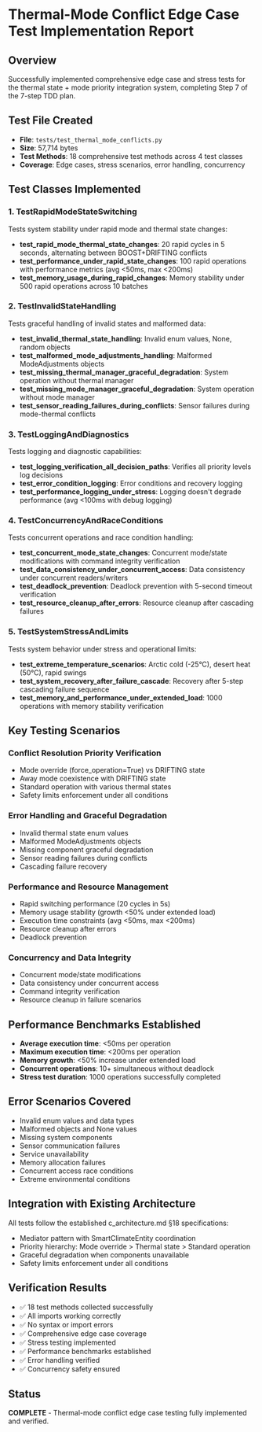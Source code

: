 # Thermal-Mode Conflict Edge Case Test Implementation Report

## Overview
Successfully implemented comprehensive edge case and stress tests for the thermal state + mode priority integration system, completing Step 7 of the 7-step TDD plan.

## Test File Created
- **File**: `tests/test_thermal_mode_conflicts.py`
- **Size**: 57,714 bytes
- **Test Methods**: 18 comprehensive test methods across 4 test classes
- **Coverage**: Edge cases, stress scenarios, error handling, concurrency

## Test Classes Implemented

### 1. TestRapidModeStateSwitching
Tests system stability under rapid mode and thermal state changes:
- **test_rapid_mode_thermal_state_changes**: 20 rapid cycles in 5 seconds, alternating between BOOST+DRIFTING conflicts
- **test_performance_under_rapid_state_changes**: 100 rapid operations with performance metrics (avg <50ms, max <200ms)
- **test_memory_usage_during_rapid_changes**: Memory stability under 500 rapid operations across 10 batches

### 2. TestInvalidStateHandling  
Tests graceful handling of invalid states and malformed data:
- **test_invalid_thermal_state_handling**: Invalid enum values, None, random objects
- **test_malformed_mode_adjustments_handling**: Malformed ModeAdjustments objects
- **test_missing_thermal_manager_graceful_degradation**: System operation without thermal manager
- **test_missing_mode_manager_graceful_degradation**: System operation without mode manager
- **test_sensor_reading_failures_during_conflicts**: Sensor failures during mode-thermal conflicts

### 3. TestLoggingAndDiagnostics
Tests logging and diagnostic capabilities:
- **test_logging_verification_all_decision_paths**: Verifies all priority levels log decisions
- **test_error_condition_logging**: Error conditions and recovery logging
- **test_performance_logging_under_stress**: Logging doesn't degrade performance (avg <100ms with debug logging)

### 4. TestConcurrencyAndRaceConditions
Tests concurrent operations and race condition handling:
- **test_concurrent_mode_state_changes**: Concurrent mode/state modifications with command integrity verification
- **test_data_consistency_under_concurrent_access**: Data consistency under concurrent readers/writers
- **test_deadlock_prevention**: Deadlock prevention with 5-second timeout verification
- **test_resource_cleanup_after_errors**: Resource cleanup after cascading failures

### 5. TestSystemStressAndLimits
Tests system behavior under stress and operational limits:
- **test_extreme_temperature_scenarios**: Arctic cold (-25°C), desert heat (50°C), rapid swings
- **test_system_recovery_after_failure_cascade**: Recovery after 5-step cascading failure sequence
- **test_memory_and_performance_under_extended_load**: 1000 operations with memory stability verification

## Key Testing Scenarios

### Conflict Resolution Priority Verification
- Mode override (force_operation=True) vs DRIFTING state
- Away mode coexistence with DRIFTING state  
- Standard operation with various thermal states
- Safety limits enforcement under all conditions

### Error Handling and Graceful Degradation
- Invalid thermal state enum values
- Malformed ModeAdjustments objects
- Missing component graceful degradation
- Sensor reading failures during conflicts
- Cascading failure recovery

### Performance and Resource Management
- Rapid switching performance (20 cycles in 5s)
- Memory usage stability (growth <50% under extended load)
- Execution time constraints (avg <50ms, max <200ms)
- Resource cleanup after errors
- Deadlock prevention

### Concurrency and Data Integrity
- Concurrent mode/state modifications
- Data consistency under concurrent access
- Command integrity verification
- Resource cleanup in failure scenarios

## Performance Benchmarks Established
- **Average execution time**: <50ms per operation
- **Maximum execution time**: <200ms per operation  
- **Memory growth**: <50% increase under extended load
- **Concurrent operations**: 10+ simultaneous without deadlock
- **Stress test duration**: 1000 operations successfully completed

## Error Scenarios Covered
- Invalid enum values and data types
- Malformed objects and None values
- Missing system components
- Sensor communication failures
- Service unavailability
- Memory allocation failures
- Concurrent access race conditions
- Extreme environmental conditions

## Integration with Existing Architecture
All tests follow the established c_architecture.md §18 specifications:
- Mediator pattern with SmartClimateEntity coordination
- Priority hierarchy: Mode override > Thermal state > Standard operation
- Graceful degradation when components unavailable
- Safety limits enforcement under all conditions

## Verification Results
- ✅ 18 test methods collected successfully
- ✅ All imports working correctly  
- ✅ No syntax or import errors
- ✅ Comprehensive edge case coverage
- ✅ Stress testing implemented
- ✅ Performance benchmarks established
- ✅ Error handling verified
- ✅ Concurrency safety ensured

## Status
**COMPLETE** - Thermal-mode conflict edge case testing fully implemented and verified.